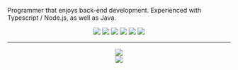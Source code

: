Programmer that enjoys back-end development. Experienced with Typescript / Node.js, as well as Java.

<div align="center">
    <a href="https://www.javascript.com"><img src="https://img.shields.io/badge/javascript%20-%23323330.svg?style=for-the-badge&logo=javascript"></a>
    <a href="https://www.typescriptlang.org"><img src="https://img.shields.io/badge/typescript%20-%233178C6.svg?style=for-the-badge&logo=typescript&logoColor=white"></a>
    <a href="https://html.spec.whatwg.org/multipage"><img src="https://img.shields.io/badge/html%20-%23E34F26.svg?style=for-the-badge&logo=html5&logoColor=white"></a>
    <a href="https://www.w3.org/Style/CSS/Overview.en.html"><img src="https://img.shields.io/badge/css%20-%231572B6.svg?style=for-the-badge&logo=css3&logoColor=white"></a>
    <a href="https://www.java.com"><img src="https://img.shields.io/badge/java%20-%23007396.svg?style=for-the-badge&logo=oracle&logoColor=white"></a>
    <a href="https://nodejs.org"><img src="https://img.shields.io/badge/node.js%20-%2343853D.svg?style=for-the-badge&logo=node.js&logoColor=white"></a>
</div>

---
<div align="center">
    <a href="https://github.com/BR88C"><img src="https://github-readme-stats.vercel.app/api?username=BR88C&show_icons=true&bg_color=0D1117&title_color=F0F6FC&text_color=F0F6FC&icon_color=58A6FF&hide_border=true&hide=stars&count_private=true"></a>
    <br>
    <a href="https://github.com/BR88C"><img src="https://github-readme-stats.vercel.app/api/top-langs/?username=BR88C&layout=compact&bg_color=0D1117&title_color=F0F6FC&text_color=F0F6FC&hide_border=true"></a>
</div>
